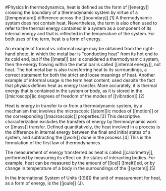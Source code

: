 #Physics 
In thermodynamics, heat is defined as the form of [[energy]] crossing the boundary of a thermodynamic system by virtue of a [[temperature]] difference across the [[boundary]].[1] A thermodynamic system does not contain heat. Nevertheless, the term is also often used to refer to the thermal energy contained in a system as a component of its internal energy and that is reflected in the temperature of the system. For both uses of the term, heat is a form of energy.

An example of formal vs. informal usage may be obtained from the right-hand photo, in which the metal bar is "conducting heat" from its hot end to its cold end, but if the [[metal]] bar is considered a thermodynamic system, then the energy flowing within the metal bar is called [[internal energy]], not heat. The hot metal bar is also transferring heat to its surroundings, a correct statement for both the strict and loose meanings of heat. Another example of informal usage is the term heat content, used despite the fact that physics defines heat as energy transfer. More accurately, it is thermal energy that is contained in the system or body, as it is stored in the [[microscop]]ic degrees of freedom of the modes of [[vibration]].[2]

Heat is energy in transfer to or from a thermodynamic system, by a mechanism that involves the microscopic [[atom]]ic modes of [[motion]] or the corresponding [[macroscopic]] properties.[3] This descriptive characterization excludes the transfers of energy by thermodynamic work or [[mass]] transfer. Defined quantitatively, the heat involved in a process is the difference in internal energy between the final and initial states of a system, and subtracting the [[work]] done in the process.[4] This is the formulation of the first law of thermodynamics.

The measurement of energy transferred as heat is called [[calorimetry]], performed by measuring its effect on the states of interacting bodies. For example, heat can be measured by the amount of [[ice]] [[melt]]ed, or by change in temperature of a body in the surroundings of the [[system]].[5]

In the International System of Units ([[SI]]) the unit of measurement for heat, as a form of energy, is the [[joule]] (J).